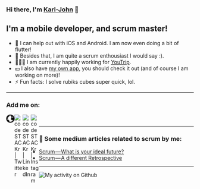### Hi there, I'm [Karl-John][website] 👋

## I'm a mobile developer, and scrum master!
- 📱  I can help out with iOS and Android. I am now even doing a bit of flutter!
- 🎯  Besides that, I am quite a scrum enthousiast I would say :).
- 👨🏻‍💻  I am currently happily working for [YouTrip][youtrip].
- 💵  I also have [my own app][goingdutch], you should check it out (and of course I am working on more)!
- ⚡  Fun facts: I solve rubiks cubes super quick, lol.
---

### Add me on:
[<img align="left" alt="codeSTACKr.com" width="22px" src="https://raw.githubusercontent.com/iconic/open-iconic/master/svg/globe.svg" />][website]
[<img align="left" alt="codeSTACKr | Twitter" width="22px" src="https://cdn.jsdelivr.net/npm/simple-icons@v3/icons/twitter.svg" />][twitter]
[<img align="left" alt="codeSTACKr | LinkedIn" width="22px" src="https://cdn.jsdelivr.net/npm/simple-icons@v3/icons/linkedin.svg" />][linkedin]
[<img align="left" alt="codeSTACKr | Instagram" width="22px" src="https://cdn.jsdelivr.net/npm/simple-icons@v3/icons/instagram.svg" />][instagram]

<br />

---

### 📕 Some medium articles related to scrum by me:
<!-- BLOG-POST-LIST:START -->
- [Scrum — What is your ideal future?](https://medium.com/@karl.chow92/scrum-what-is-your-ideal-future-d97b13598a07?source=rss-be8ecec29a2f------2)
- [Scrum — A different Retrospective](https://medium.com/@karl.chow92/scrum-a-different-retrospective-7c0155f7aa08?source=rss-be8ecec29a2f------2)
<!-- BLOG-POST-LIST:END -->

---

![My activity on Github](https://github-readme-stats.vercel.app/api?username=KarlChow92&show_icons=true&hide_border=true&count_private=true)


[website]: https://karljohnchow.com/
[twitter]: https://twitter.com/kaaaarlll
[instagram]: https://www.instagram.com/thisiskarljohnchow/
[linkedin]: https://www.linkedin.com/in/karl-john-chow-91196679/
[youtrip]: https://you.co
[goingdutch]: https://goingdutchapp.com/